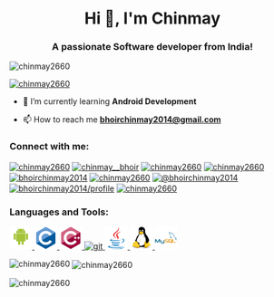<h1 align="center">Hi 👋, I'm Chinmay</h1>
<h3 align="center">A passionate Software developer from India!</h3>

<p align="left"> <img src="https://komarev.com/ghpvc/?username=chinmay2660&label=Profile%20views&color=0e75b6&style=flat" alt="chinmay2660" /> </p>

<p align="left"> <a href="https://github.com/ryo-ma/github-profile-trophy"><img src="https://github-profile-trophy.vercel.app/?username=chinmay2660" alt="chinmay2660" /></a> </p>

- 🌱 I’m currently learning **Android Development**

- 📫 How to reach me **bhoirchinmay2014@gmail.com**

<h3 align="left">Connect with me:</h3>
<p align="left">
<a href="https://linkedin.com/in/chinmay2660" target="blank"><img align="center" src="https://raw.githubusercontent.com/rahuldkjain/github-profile-readme-generator/master/src/images/icons/Social/linked-in-alt.svg" alt="chinmay2660" height="30" width="40" /></a>
<a href="https://instagram.com/chinmay__bhoir" target="blank"><img align="center" src="https://raw.githubusercontent.com/rahuldkjain/github-profile-readme-generator/master/src/images/icons/Social/instagram.svg" alt="chinmay__bhoir" height="30" width="40" /></a>
<a href="https://www.codechef.com/users/chinmay2660" target="blank"><img align="center" src="https://cdn.jsdelivr.net/npm/simple-icons@3.1.0/icons/codechef.svg" alt="chinmay2660" height="30" width="40" /></a>
<a href="https://www.hackerrank.com/chinmay2660" target="blank"><img align="center" src="https://raw.githubusercontent.com/rahuldkjain/github-profile-readme-generator/master/src/images/icons/Social/hackerrank.svg" alt="chinmay2660" height="30" width="40" /></a>
<a href="https://codeforces.com/profile/bhoirchinmay2014" target="blank"><img align="center" src="https://raw.githubusercontent.com/rahuldkjain/github-profile-readme-generator/master/src/images/icons/Social/codeforces.svg" alt="bhoirchinmay2014" height="30" width="40" /></a>
<a href="https://www.leetcode.com/chinmay2660" target="blank"><img align="center" src="https://raw.githubusercontent.com/rahuldkjain/github-profile-readme-generator/master/src/images/icons/Social/leet-code.svg" alt="chinmay2660" height="30" width="40" /></a>
<a href="https://www.hackerearth.com/@bhoirchinmay2014" target="blank"><img align="center" src="https://raw.githubusercontent.com/rahuldkjain/github-profile-readme-generator/master/src/images/icons/Social/hackerearth.svg" alt="@bhoirchinmay2014" height="30" width="40" /></a>
<a href="https://auth.geeksforgeeks.org/user/bhoirchinmay2014/profile" target="blank"><img align="center" src="https://raw.githubusercontent.com/rahuldkjain/github-profile-readme-generator/master/src/images/icons/Social/geeks-for-geeks.svg" alt="bhoirchinmay2014/profile" height="30" width="40" /></a>
<a href="https://www.topcoder.com/members/chinmay2660" target="blank"><img align="center" src="https://raw.githubusercontent.com/rahuldkjain/github-profile-readme-generator/master/src/images/icons/Social/topcoder.svg" alt="chinmay2660" height="30" width="40" /></a>
</p>

<h3 align="left">Languages and Tools:</h3>
<p align="left"> <a href="https://developer.android.com" target="_blank" rel="noreferrer"> <img src="https://raw.githubusercontent.com/devicons/devicon/master/icons/android/android-original-wordmark.svg" alt="android" width="40" height="40"/> </a> <a href="https://www.cprogramming.com/" target="_blank" rel="noreferrer"> <img src="https://raw.githubusercontent.com/devicons/devicon/master/icons/c/c-original.svg" alt="c" width="40" height="40"/> </a> <a href="https://www.w3schools.com/cpp/" target="_blank" rel="noreferrer"> <img src="https://raw.githubusercontent.com/devicons/devicon/master/icons/cplusplus/cplusplus-original.svg" alt="cplusplus" width="40" height="40"/> </a> <a href="https://git-scm.com/" target="_blank" rel="noreferrer"> <img src="https://www.vectorlogo.zone/logos/git-scm/git-scm-icon.svg" alt="git" width="40" height="40"/> </a> <a href="https://www.java.com" target="_blank" rel="noreferrer"> <img src="https://raw.githubusercontent.com/devicons/devicon/master/icons/java/java-original.svg" alt="java" width="40" height="40"/> </a> <a href="https://www.linux.org/" target="_blank" rel="noreferrer"> <img src="https://raw.githubusercontent.com/devicons/devicon/master/icons/linux/linux-original.svg" alt="linux" width="40" height="40"/> </a> <a href="https://www.mysql.com/" target="_blank" rel="noreferrer"> <img src="https://raw.githubusercontent.com/devicons/devicon/master/icons/mysql/mysql-original-wordmark.svg" alt="mysql" width="40" height="40"/> </a> </p>

<p><img align="left" src="https://github-readme-stats.vercel.app/api/top-langs?username=chinmay2660&show_icons=true&locale=en&layout=compact" alt="chinmay2660" /></p>

<p>&nbsp;<img align="center" src="https://github-readme-stats.vercel.app/api?username=chinmay2660&show_icons=true&locale=en" alt="chinmay2660" /></p>

<p><img align="center" src="https://github-readme-streak-stats.herokuapp.com/?user=chinmay2660&" alt="chinmay2660" /></p>
